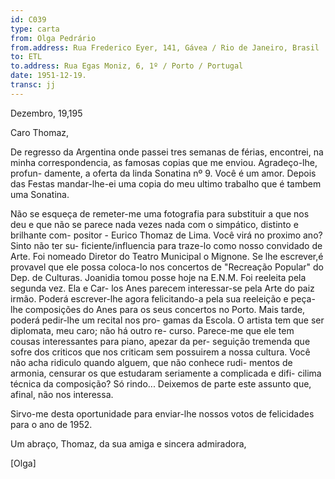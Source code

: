 ```yaml
---
id: C039
type: carta
from: Olga Pedrário
from.address: Rua Frederico Eyer, 141, Gávea / Rio de Janeiro, Brasil
to: ETL
to.address: Rua Egas Moniz, 6, 1º / Porto / Portugal
date: 1951-12-19.
transc: jj
---
```

 

Dezembro, 19,195

Caro Thomaz,

De regresso da Argentina onde passei tres semanas de férias, encontrei, na
minha correspondencia, as famosas copias que me enviou. Agradeço-lhe, profun-
damente, a oferta da linda Sonatina nº 9. Você é um amor. Depois das Festas
mandar-lhe-ei uma copia do meu ultimo trabalho que é tambem uma Sonatina.

Não se esqueça de remeter-me uma fotografia para substituir a que nos deu e
que não se parece nada vezes nada com o simpático, distinto e brilhante com-
positor - Eurico Thomaz de Lima. Você virá no proximo ano? Sinto não ter su-
ficiente/influencia para traze-lo como nosso convidado de Arte. Foi nomeado
Diretor do Teatro Municipal o Mignone. Se lhe escrever,é provavel que ele
possa coloca-lo nos concertos de "Recreação Popular" do Dep. de Culturas.
Joanidia tomou posse hoje na E.N.M. Foi reeleita pela segunda vez. Ela e Car-
los Anes parecem interessar-se pela Arte do paiz irmão. Poderá escrever-lhe
agora felicitando-a pela sua reeleição e peça-lhe composições do Anes para
os seus concertos no Porto. Mais tarde, poderá pedir-lhe um recital nos pro-
gamas da Escola. O artista tem que ser diplomata, meu caro; não há outro re-
curso. Parece-me que ele tem cousas interessantes para piano, apezar da per-
seguição tremenda que sofre dos criticos que nos criticam sem possuirem a
nossa cultura. Você não acha ridiculo quando alguem, que não conhece rudi-
mentos de armonia, censurar os que estudaram seriamente a complicada e difi-
cilima técnica da composição? Só rindo... Deixemos de parte este assunto
que, afinal, não nos interessa.

Sirvo-me desta oportunidade para enviar-lhe nossos votos de felicidades para
o ano de 1952. 

Um abraço, Thomaz, da sua amiga e sincera admiradora,

[Olga]

